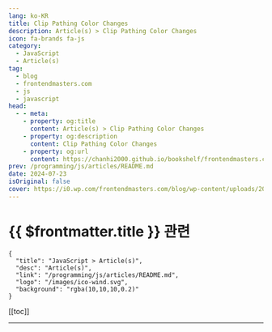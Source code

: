 ```yaml
---
lang: ko-KR
title: Clip Pathing Color Changes
description: Article(s) > Clip Pathing Color Changes
icon: fa-brands fa-js
category: 
  - JavaScript
  - Article(s)
tag: 
  - blog
  - frontendmasters.com
  - js
  - javascript
head:
  - - meta:
    - property: og:title
      content: Article(s) > Clip Pathing Color Changes
    - property: og:description
      content: Clip Pathing Color Changes
    - property: og:url
      content: https://chanhi2000.github.io/bookshelf/frontendmasters.com/clip-pathing-color-changes.html
prev: /programming/js/articles/README.md
date: 2024-07-23
isOriginal: false
cover: https://i0.wp.com/frontendmasters.com/blog/wp-content/uploads/2024/07/Screenshot-2024-07-23-at-10.28.57%E2%80%AFAM.png?resize=1024%2C666&ssl=1
---
```


# {{ $frontmatter.title }} 관련

```component VPCard
{
  "title": "JavaScript > Article(s)",
  "desc": "Article(s)",
  "link": "/programming/js/articles/README.md",
  "logo": "/images/ico-wind.svg",
  "background": "rgba(10,10,10,0.2)"
}
```

[[toc]]

---

<SiteInfo
  name="Clip Pathing Color Changes"
  desc="Let's look at a cool animated nav effect (from a recent post by Emil Kowalski) that uses CSS `clip-path` to move the highlighted nav item around. It's an interesting look at this CSS feature and adds a lot of polish to a simple idea."
  url="https://frontendmasters.com/news/clip-pathing-color-changes/"
  logo="https://frontendmasters.com/favicon.ico"
  preview="https://i0.wp.com/frontendmasters.com/blog/wp-content/uploads/2024/07/Screenshot-2024-07-23-at-10.28.57%E2%80%AFAM.png?resize=1024%2C666&ssl=1"/>

<!-- TODO: 작성 -->
